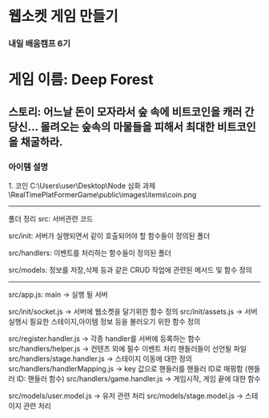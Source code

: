 # 웹소켓 게임 만들기
### 내일 배움캠프 6기




<H1>게임 이름: Deep Forest</H1>
<H2>스토리: 어느날 돈이 모자라서 숲 속에 비트코인을 캐러 간 당신... 몰려오는 숲속의 마물들을 피해서 최대한 비트코인을 채굴하라. </H2>

<H3>아이템 설명</H3>
1. 코인
C:\Users\user\Desktop\Node 심화 과제\RealTimePlatFormerGame\public\images\items\coin.png










--------
폴더 정리
src: 서버관련 코드

src/init: 서버가 실행되면서 같이 호출되어야 할 함수들이 정의된 폴더

src/handlers: 이벤트를 처리하는 함수들이 정의된 폴더

src/models: 정보를 저장,삭제 등과 같은 CRUD 작업에 관련된 메서드 및 함수 정의

------------------------------
src/app.js: main -> 실행 될 서버

src/init/socket.js -> 서버에 웹소켓을 달기위한 함수 정의
src/init/assets.js -> 서버 실행시 필요한 스테이지,아이템 정보 등을 불러오기 위한 함수 정의 


src/register.handler.js -> 각종 handler를 서버에 등록하는 함수
src/handlers/helper.js -> 컨텐츠 외에 필수 이벤트 처리 핸들러들이 선언될 파일
src/handlers/stage.handler.js -> 스테이지 이동에 대한 정의
src/handlers/handlerMapping.js -> key 값으로 핸들러를 핸들러 ID로 매핑함 (핸들러 ID: 핸들러 함수)
src/handlers/game.handler.js -> 게임시작, 게임 끝에 대한 함수

src/models/user.model.js -> 유저 관련 처리
src/models/stage.model.js -> 스테이지 관련 처리


